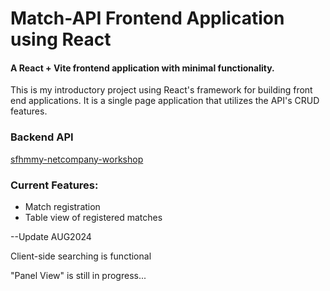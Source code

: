 # Match-API Frontend Application using React
<h4>A React + Vite frontend application with minimal functionality.</h4>
<p>This is my introductory project using React's framework for building front end applications. It is a single page application that utilizes the API's CRUD features.</p>

<h3>Backend API</h3>
<a href="https://github.com/dimitriostsakiridis/sfhmmy-netcompany-workshop/tree/master">
  sfhmmy-netcompany-workshop
</a>

</hr>
<h3>Current Features: </h3>
<ul>
  <li>Match registration</li>
  <li>Table view of registered matches</li>
</ul>

<p>--Update AUG2024</p>
<p>Client-side searching is functional</p>
</hr>
<p>"Panel View" is still in progress...</p>
